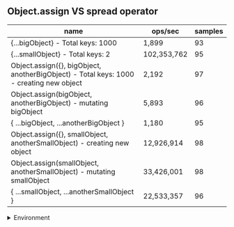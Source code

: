 ## Object.assign VS spread operator

|name|ops/sec|samples|
|-|-|-|
|{...bigObject} - Total keys: 1000|1,899|93|
|{...smallObject} - Total keys: 2|102,353,762|95|
|Object.assign({}, bigObject, anotherBigObject) - Total keys: 1000 - creating new object|2,192|97|
|Object.assign(bigObject, anotherBigObject) - mutating bigObject|5,893|96|
|{ ...bigObject, ...anotherBigObject }|1,180|95|
|Object.assign({}, smallObject, anotherSmallObject) - creating new object|12,926,914|98|
|Object.assign(smallObject, anotherSmallObject) - mutating smallObject|33,426,001|98|
|{ ...smallObject, ...anotherSmallObject }|22,533,357|96|


<details>
<summary>Environment</summary>

* __Machine:__ linux x64 | 4 vCPUs | 15.6GB Mem
* __Run:__ Tue Mar 12 2024 19:21:04 GMT+0000 (Coordinated Universal Time)
</details>

<!--
{"environment":{"platform":"linux","arch":"x64","cpus":4,"totalMemory":15.606491088867188},"benchmarks":[{"name":"{...bigObject} - Total keys: 1000","opsSec":1898.512860695621,"samples":2},{"name":"{...smallObject} - Total keys: 2","opsSec":102353761.88223565,"samples":6},{"name":"Object.assign({}, bigObject, anotherBigObject) - Total keys: 1000 - creating new object","opsSec":2192.120794995764,"samples":4},{"name":"Object.assign(bigObject, anotherBigObject) - mutating bigObject","opsSec":5893.344876904025,"samples":3},{"name":"{ ...bigObject, ...anotherBigObject }","opsSec":1180.0617218815084,"samples":3},{"name":"Object.assign({}, smallObject, anotherSmallObject) - creating new object","opsSec":12926913.797756204,"samples":8},{"name":"Object.assign(smallObject, anotherSmallObject) - mutating smallObject","opsSec":33426000.517998293,"samples":6},{"name":"{ ...smallObject, ...anotherSmallObject }","opsSec":22533356.97810731,"samples":5}]}-->

